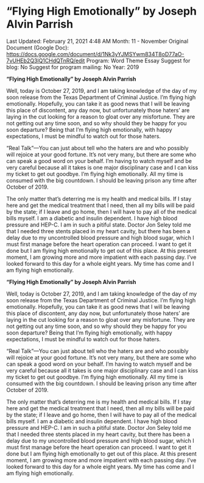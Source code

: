 # “Flying High Emotionally” by Joseph Alvin Parrish

Last Updated: February 21, 2021 4:48 AM
Month: 11 - November
Original Document (Google Doc): https://docs.google.com/document/d/1Nk3yYJMSYwm834T8oD77aO-7vUHEb2Q3lQ1CHdQTnRQ/edit
Program: Word Theme Essay
Suggest for blog: No
Suggest for program mailing: No
Year: 2019

**“Flying High Emotionally” by Joseph Alvin Parrish**

Well, today is October 27, 2019, and I am taking knowledge of the day of my soon release from the Texas Department of Criminal Justice. I’m flying high emotionally. Hopefully, you can take it as good news that I will be leaving this place of discontent, any day now, but unfortunately those haters’ are laying in the cut looking for a reason to gloat over any misfortune. They are not getting out any time soon, and so why should they be happy for you soon departure? Being that I’m flying high emotionally, with happy expectations, I must be mindful to watch out for those haters.

“Real Talk”—You can just about tell who the haters are and who possibly will rejoice at your good fortune. It’s not very many, but there are some who can speak a good word on your behalf. I’m having to watch myself and be very careful because all it takes is one major disciplinary case and I can kiss my ticket to get out goodbye. I’m flying high emotionally. All my time is consumed with the big countdown. I should be leaving prison any time after October of 2019.

The only matter that’s deterring me is my health and medical bills. If I stay here and get the medical treatment that I need, then all my bills will be paid by the state; if I leave and go home, then I will have to pay all of the medical bills myself. I am a diabetic and insulin dependent. I have high blood pressure and HEP-C. I am in such a pitiful state. Doctor Jon Seley told me that I needed three stents placed in my heart cavity, but there has been a delay due to my uncontrolled blood pressure and high blood sugar, which I must first manage before the heart operation can proceed. I want to get it done but I am flying high emotionally to get out of this place. At this present moment, I am growing more and more impatient with each passing day. I’ve looked forward to this day for a whole eight years. My time has come and I am flying high emotionally.

**“Flying High Emotionally” by Joseph Alvin Parrish**

Well, today is October 27, 2019, and I am taking knowledge of the day of my soon release from the Texas Department of Criminal Justice. I’m flying high emotionally. Hopefully, you can take it as good news that I will be leaving this place of discontent, any day now, but unfortunately those haters’ are laying in the cut looking for a reason to gloat over any misfortune. They are not getting out any time soon, and so why should they be happy for you soon departure? Being that I’m flying high emotionally, with happy expectations, I must be mindful to watch out for those haters.

“Real Talk”—You can just about tell who the haters are and who possibly will rejoice at your good fortune. It’s not very many, but there are some who can speak a good word on your behalf. I’m having to watch myself and be very careful because all it takes is one major disciplinary case and I can kiss my ticket to get out goodbye. I’m flying high emotionally. All my time is consumed with the big countdown. I should be leaving prison any time after October of 2019.

The only matter that’s deterring me is my health and medical bills. If I stay here and get the medical treatment that I need, then all my bills will be paid by the state; if I leave and go home, then I will have to pay all of the medical bills myself. I am a diabetic and insulin dependent. I have high blood pressure and HEP-C. I am in such a pitiful state. Doctor Jon Seley told me that I needed three stents placed in my heart cavity, but there has been a delay due to my uncontrolled blood pressure and high blood sugar, which I must first manage before the heart operation can proceed. I want to get it done but I am flying high emotionally to get out of this place. At this present moment, I am growing more and more impatient with each passing day. I’ve looked forward to this day for a whole eight years. My time has come and I am flying high emotionally.